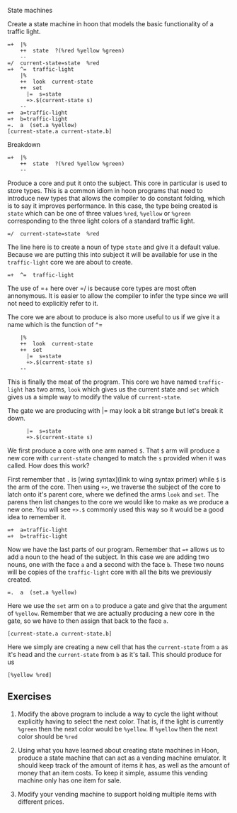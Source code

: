 State machines

Create a state machine in hoon that models the basic functionality of a traffic light.

```
=+  |%                                   
    ++  state  ?(%red %yellow %green)
    --
=/  current-state=state  %red
=+  ^=  traffic-light
    |%
    ++  look  current-state
    ++  set
      |=  s=state
      +>.$(current-state s)
    --
=+  a=traffic-light
=+  b=traffic-light
=.  a  (set.a %yellow)
[current-state.a current-state.b]
```

Breakdown

```
=+  |%                                   
    ++  state  ?(%red %yellow %green)
    --
```

Produce a core and put it onto the subject. This core in particular is used to store types. This is a common idiom in hoon programs that need to introduce new types that allows the compiler to do constant folding, which is to say it improves performance. In this case, the type being created is `state` which can be one of three values `%red`, `%yellow` or `%green` corresponding to the three
light colors of a standard traffic light.

```
=/  current-state=state  %red
```

The line here is to create a noun of type `state` and give it a default value. Because we are putting this into subject it will be available for use in the `traffic-light` core we are about to create.

```
=+  ^=  traffic-light
```

The use of =+ here over =/ is because core types are most often annonymous. It is easier to allow the compiler to infer the type since we will not need to explicitly refer to it.

The core we are about to produce is also more useful to us if we give it a name which is the function of ^=

```
    |%
    ++  look  current-state
    ++  set
      |=  s=state
      +>.$(current-state s)
    --
```

This is finally the meat of the program. This core we have named `traffic-light` has two arms, `look` which gives us the current state and `set` which gives us a simple way to modify the value of `current-state`.

The gate we are producing with |= may look a bit strange but let's break it down.

```
      |=  s=state
      +>.$(current-state s)
```

We first produce a core with one arm named `$`. That `$` arm will produce a new core with `current-state` changed to match the `s` provided when it was called. How does this work?

First remember that `.` is [wing syntax](link to wing syntax primer) while `$` is the arm of the core. Then using `+>`, we traverse the subject of the core to latch onto it's parent core, where we defined the arms `look`  and `set`. The parens then list changes to the core we would like to make as we produce a new one. You will see `+>.$` commonly used this way so it would be a good idea to remember it.

```
=+  a=traffic-light
=+  b=traffic-light
```

Now we have the last parts of our program. Remember that `=+` allows us to add a noun to the head of the subject. In this case we are adding two nouns, one with the face `a` and a second with the face `b`. These two nouns will be copies of the `traffic-light` core with all the bits we previously created.

```
=.  a  (set.a %yellow)
```

Here we use the `set` arm on `a` to produce a gate and give that the argument of `%yellow`. Remember that we are actually producing a new core in the gate, so we have to then assign that back to the face `a`.

```
[current-state.a current-state.b]
```

Here we simply are creating a new cell that has the `current-state` from `a` as it's head and the `current-state` from `b` as it's tail. This should produce for us

```
[%yellow %red]
```

Exercises
---------

1. Modify the above program to include a way to cycle the light without explicitly having to select the next color. That is, if the light is currently `%green` then the next color would be `%yellow`. If `%yellow` then the next color should be `%red`

2. Using what you have learned about creating state machines in Hoon,
produce a state machine that can act as a vending machine emulator. It should keep track of the amount of items it has, as well as the amount of money that an item costs. To keep it simple, assume this vending machine only has one item for sale.

3. Modify your vending machine to support holding multiple items with different prices.
